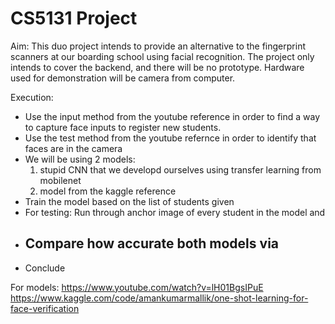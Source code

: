 # CS5131 Project

Aim:
This duo project intends to provide an alternative to the fingerprint scanners at our boarding school using facial recognition. The project only intends to cover the backend, and there will be no prototype. Hardware used for demonstration will be camera from computer.

Execution:
- Use the input method from the youtube reference in order to find a way to capture face inputs to register new students.
- Use the test method from the youtube refernce in order to identify that faces are in the camera
- We will be using 2 models:
    1. stupid CNN that we developd ourselves using transfer learning from mobilenet
    2. model from the kaggle reference
- Train the model based on the list of students given
- For testing: Run through anchor image of every student in the model and 
- Compare how accurate both models via
    - 
- Conclude

For models:
https://www.youtube.com/watch?v=lH01BgsIPuE
https://www.kaggle.com/code/amankumarmallik/one-shot-learning-for-face-verification
